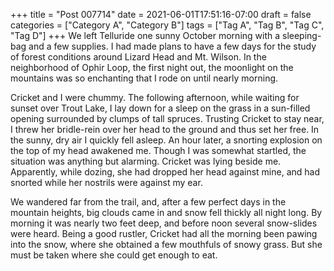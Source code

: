 +++
title = "Post 007714"
date = 2021-06-01T17:51:16-07:00
draft = false
categories = ["Category A", "Category B"]
tags = ["Tag A", "Tag B", "Tag C", "Tag D"]
+++
We left Telluride one sunny October morning with a sleeping-bag and a few supplies. I had made plans to have a few days for the study of forest conditions around Lizard Head and Mt. Wilson. In the neighborhood of Ophir Loop, the first night out, the moonlight on the mountains was so enchanting that I rode on until nearly morning.

Cricket and I were chummy. The following afternoon, while waiting for sunset over Trout Lake, I lay down for a sleep on the grass in a sun-filled opening surrounded by clumps of tall spruces. Trusting Cricket to stay near, I threw her bridle-rein over her head to the ground and thus set her free. In the sunny, dry air I quickly fell asleep. An hour later, a snorting explosion on the top of my head awakened me. Though I was somewhat startled, the situation was anything but alarming. Cricket was lying beside me. Apparently, while dozing, she had dropped her head against mine, and had snorted while her nostrils were against my ear.

We wandered far from the trail, and, after a few perfect days in the mountain heights, big clouds came in and snow fell thickly all night long. By morning it was nearly two feet deep, and before noon several snow-slides were heard. Being a good rustler, Cricket had all the morning been pawing into the snow, where she obtained a few mouthfuls of snowy grass. But she must be taken where she could get enough to eat.
